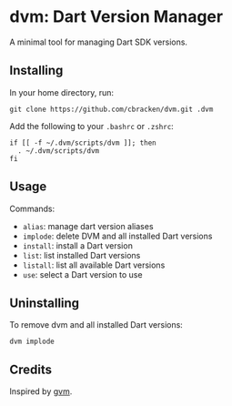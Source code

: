 dvm: Dart Version Manager
=========================

A minimal tool for managing Dart SDK versions.

## Installing

In your home directory, run:
```
git clone https://github.com/cbracken/dvm.git .dvm
```

Add the following to your `.bashrc` or `.zshrc`:
```
if [[ -f ~/.dvm/scripts/dvm ]]; then
  . ~/.dvm/scripts/dvm
fi
```

## Usage

Commands:

   * `alias`: manage dart version aliases
   * `implode`: delete DVM and all installed Dart versions
   * `install`: install a Dart version
   * `list`: list installed Dart versions
   * `listall`: list all available Dart versions
   * `use`: select a Dart version to use

## Uninstalling

To remove dvm and all installed Dart versions:

```
dvm implode
```

## Credits

Inspired by [gvm](https://github.com/moovweb/gvm).

